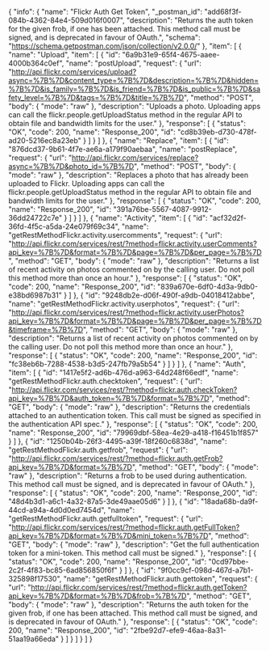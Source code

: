 {
  "info": {
    "name": "Flickr Auth Get Token",
    "_postman_id": "add68f3f-084b-4362-84e4-509d016f0007",
    "description": "Returns the auth token for the given frob, if one has been attached. This method call must be signed, and is deprecated in favour of OAuth.",
    "schema": "https://schema.getpostman.com/json/collection/v2.0.0/"
  },
  "item": [
    {
      "name": "Upload",
      "item": [
        {
          "id": "6a9b31e9-65f4-4675-aaee-4000b364c0ef",
          "name": "postUpload",
          "request": {
            "url": "http://api.flickr.com/services/upload?async=%7B%7D&content_type=%7B%7D&description=%7B%7D&hidden=%7B%7D&is_family=%7B%7D&is_friend=%7B%7D&is_public=%7B%7D&safety_level=%7B%7D&tags=%7B%7D&title=%7B%7D",
            "method": "POST",
            "body": {
              "mode": "raw"
            },
            "description": "Uploads a photo. Uploading apps can call the flickr.people.getUploadStatus method in the regular API to obtain file and bandwidth limits for the user."
          },
          "response": [
            {
              "status": "OK",
              "code": 200,
              "name": "Response_200",
              "id": "cd8b39eb-d730-478f-ad20-5216ec8a23eb"
            }
          ]
        }
      ]
    },
    {
      "name": "Replace",
      "item": [
        {
          "id": "876dcd37-9b61-4f7e-ae6a-a179f90aebaa",
          "name": "postReplace",
          "request": {
            "url": "http://api.flickr.com/services/replace?async=%7B%7D&photo_id=%7B%7D",
            "method": "POST",
            "body": {
              "mode": "raw"
            },
            "description": "Replaces a photo that has already been uploaded to Flickr. Uploading apps can call the flickr.people.getUploadStatus method in the regular API to obtain file and bandwidth limits for the user."
          },
          "response": [
            {
              "status": "OK",
              "code": 200,
              "name": "Response_200",
              "id": "391a76be-5567-4087-9912-36dd24722c7e"
            }
          ]
        }
      ]
    },
    {
      "name": "Activity",
      "item": [
        {
          "id": "acf32d2f-36fd-4f5c-a5da-24e079f69c34",
          "name": "getRestMethodFlickr.activity.usercomments",
          "request": {
            "url": "http://api.flickr.com/services/rest/?method=flickr.activity.userComments?api_key=%7B%7D&format=%7B%7D&page=%7B%7D&per_page=%7B%7D",
            "method": "GET",
            "body": {
              "mode": "raw"
            },
            "description": "Returns a list of recent activity on photos commented on by the calling user. Do not poll this method more than once an hour."
          },
          "response": [
            {
              "status": "OK",
              "code": 200,
              "name": "Response_200",
              "id": "839a670e-6df0-4d3a-9db0-e38bd6987b31"
            }
          ]
        },
        {
          "id": "9248db2e-d06f-490f-a9db-04018412abbe",
          "name": "getRestMethodFlickr.activity.userphotos",
          "request": {
            "url": "http://api.flickr.com/services/rest/?method=flickr.activity.userPhotos?api_key=%7B%7D&format=%7B%7D&page=%7B%7D&per_page=%7B%7D&timeframe=%7B%7D",
            "method": "GET",
            "body": {
              "mode": "raw"
            },
            "description": "Returns a list of recent activity on photos commented on by the calling user. Do not poll this method more than once an hour."
          },
          "response": [
            {
              "status": "OK",
              "code": 200,
              "name": "Response_200",
              "id": "fc38eb6b-7288-4538-b3d5-247fb79a5b54"
            }
          ]
        }
      ]
    },
    {
      "name": "Auth",
      "item": [
        {
          "id": "1417e5f2-ad6b-476d-a963-64d248f66edf",
          "name": "getRestMethodFlickr.auth.checktoken",
          "request": {
            "url": "http://api.flickr.com/services/rest/?method=flickr.auth.checkToken?api_key=%7B%7D&auth_token=%7B%7D&format=%7B%7D",
            "method": "GET",
            "body": {
              "mode": "raw"
            },
            "description": "Returns the credentials attached to an authentication token. This call must be signed as specified in the authentication API spec."
          },
          "response": [
            {
              "status": "OK",
              "code": 200,
              "name": "Response_200",
              "id": "79969dbf-58ea-4e29-a418-f16451b1f857"
            }
          ]
        },
        {
          "id": "1250b04b-26f3-4495-a39f-18f260c6838d",
          "name": "getRestMethodFlickr.auth.getfrob",
          "request": {
            "url": "http://api.flickr.com/services/rest/?method=flickr.auth.getFrob?api_key=%7B%7D&format=%7B%7D",
            "method": "GET",
            "body": {
              "mode": "raw"
            },
            "description": "Returns a frob to be used during authentication. This method call must be signed, and is deprecated in favour of OAuth."
          },
          "response": [
            {
              "status": "OK",
              "code": 200,
              "name": "Response_200",
              "id": "48d4b3d1-a6c1-4a32-87a5-3de49aae05d6"
            }
          ]
        },
        {
          "id": "18ada68b-da9f-44cd-a94a-4d0d0ed7454d",
          "name": "getRestMethodFlickr.auth.getfulltoken",
          "request": {
            "url": "http://api.flickr.com/services/rest/?method=flickr.auth.getFullToken?api_key=%7B%7D&format=%7B%7D&mini_token=%7B%7D",
            "method": "GET",
            "body": {
              "mode": "raw"
            },
            "description": "Get the full authentication token for a mini-token. This method call must be signed."
          },
          "response": [
            {
              "status": "OK",
              "code": 200,
              "name": "Response_200",
              "id": "0cd97bbe-2c2f-4f83-bc85-6ad856850f6f"
            }
          ]
        },
        {
          "id": "9f0cc9cf-098d-467d-a7b1-325898f17530",
          "name": "getRestMethodFlickr.auth.gettoken",
          "request": {
            "url": "http://api.flickr.com/services/rest/?method=flickr.auth.getToken?api_key=%7B%7D&format=%7B%7D&frob=%7B%7D",
            "method": "GET",
            "body": {
              "mode": "raw"
            },
            "description": "Returns the auth token for the given frob, if one has been attached. This method call must be signed, and is deprecated in favour of OAuth."
          },
          "response": [
            {
              "status": "OK",
              "code": 200,
              "name": "Response_200",
              "id": "2fbe92d7-efe9-46aa-8a31-51aa19a66eda"
            }
          ]
        }
      ]
    }
  ]
}
